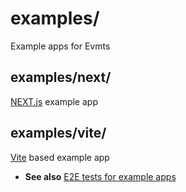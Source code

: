 # examples/

Example apps for Evmts

## examples/next/

[NEXT.js](https://nextjs.org/) example app

## examples/vite/

[Vite](https://vitejs.dev/) based example app

- **See also** [E2E tests for example apps](../e2e/)

